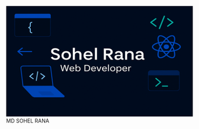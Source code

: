  <img src="https://github.com/sohelrana6105/sohelrana6105/blob/main/Github-banner.png" width="1200" height="300" alt="Project Banner">
MD SOHEL RANA
